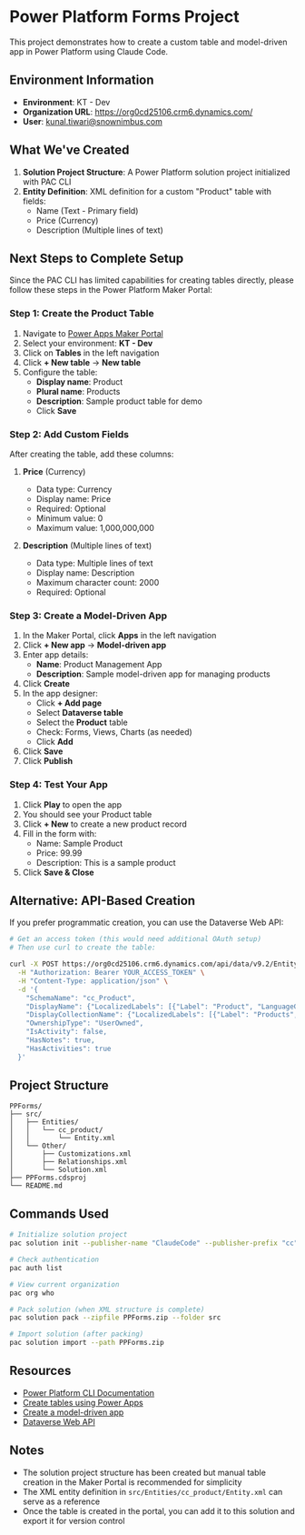 # Power Platform Forms Project

This project demonstrates how to create a custom table and model-driven app in Power Platform using Claude Code.

## Environment Information
- **Environment**: KT - Dev
- **Organization URL**: https://org0cd25106.crm6.dynamics.com/
- **User**: kunal.tiwari@snownimbus.com

## What We've Created

1. **Solution Project Structure**: A Power Platform solution project initialized with PAC CLI
2. **Entity Definition**: XML definition for a custom "Product" table with fields:
   - Name (Text - Primary field)
   - Price (Currency)
   - Description (Multiple lines of text)

## Next Steps to Complete Setup

Since the PAC CLI has limited capabilities for creating tables directly, please follow these steps in the Power Platform Maker Portal:

### Step 1: Create the Product Table

1. Navigate to [Power Apps Maker Portal](https://make.powerapps.com)
2. Select your environment: **KT - Dev**
3. Click on **Tables** in the left navigation
4. Click **+ New table** → **New table**
5. Configure the table:
   - **Display name**: Product
   - **Plural name**: Products
   - **Description**: Sample product table for demo
   - Click **Save**

### Step 2: Add Custom Fields

After creating the table, add these columns:

1. **Price** (Currency)
   - Data type: Currency
   - Display name: Price
   - Required: Optional
   - Minimum value: 0
   - Maximum value: 1,000,000,000

2. **Description** (Multiple lines of text)
   - Data type: Multiple lines of text
   - Display name: Description
   - Maximum character count: 2000
   - Required: Optional

### Step 3: Create a Model-Driven App

1. In the Maker Portal, click **Apps** in the left navigation
2. Click **+ New app** → **Model-driven app**
3. Enter app details:
   - **Name**: Product Management App
   - **Description**: Sample model-driven app for managing products
4. Click **Create**
5. In the app designer:
   - Click **+ Add page**
   - Select **Dataverse table**
   - Select the **Product** table
   - Check: Forms, Views, Charts (as needed)
   - Click **Add**
6. Click **Save**
7. Click **Publish**

### Step 4: Test Your App

1. Click **Play** to open the app
2. You should see your Product table
3. Click **+ New** to create a new product record
4. Fill in the form with:
   - Name: Sample Product
   - Price: 99.99
   - Description: This is a sample product
5. Click **Save & Close**

## Alternative: API-Based Creation

If you prefer programmatic creation, you can use the Dataverse Web API:

```bash
# Get an access token (this would need additional OAuth setup)
# Then use curl to create the table:

curl -X POST https://org0cd25106.crm6.dynamics.com/api/data/v9.2/EntityDefinitions \
  -H "Authorization: Bearer YOUR_ACCESS_TOKEN" \
  -H "Content-Type: application/json" \
  -d '{
    "SchemaName": "cc_Product",
    "DisplayName": {"LocalizedLabels": [{"Label": "Product", "LanguageCode": 1033}]},
    "DisplayCollectionName": {"LocalizedLabels": [{"Label": "Products", "LanguageCode": 1033}]},
    "OwnershipType": "UserOwned",
    "IsActivity": false,
    "HasNotes": true,
    "HasActivities": true
  }'
```

## Project Structure

```
PPForms/
├── src/
│   ├── Entities/
│   │   └── cc_product/
│   │       └── Entity.xml
│   └── Other/
│       ├── Customizations.xml
│       ├── Relationships.xml
│       └── Solution.xml
├── PPForms.cdsproj
└── README.md
```

## Commands Used

```bash
# Initialize solution project
pac solution init --publisher-name "ClaudeCode" --publisher-prefix "cc"

# Check authentication
pac auth list

# View current organization
pac org who

# Pack solution (when XML structure is complete)
pac solution pack --zipfile PPForms.zip --folder src

# Import solution (after packing)
pac solution import --path PPForms.zip
```

## Resources

- [Power Platform CLI Documentation](https://docs.microsoft.com/power-platform/developer/cli/introduction)
- [Create tables using Power Apps](https://docs.microsoft.com/power-apps/maker/data-platform/create-edit-entities-portal)
- [Create a model-driven app](https://docs.microsoft.com/power-apps/maker/model-driven-apps/build-first-model-driven-app)
- [Dataverse Web API](https://docs.microsoft.com/power-apps/developer/data-platform/webapi/overview)

## Notes

- The solution project structure has been created but manual table creation in the Maker Portal is recommended for simplicity
- The XML entity definition in `src/Entities/cc_product/Entity.xml` can serve as a reference
- Once the table is created in the portal, you can add it to this solution and export it for version control